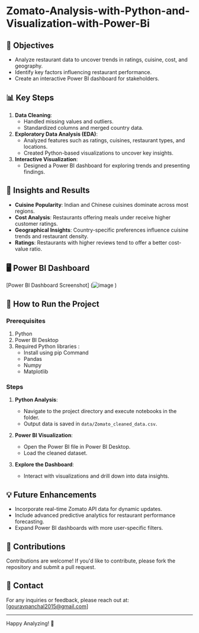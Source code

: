 # Zomato-Analysis-with-Python-and-Visualization-with-Power-Bi

## 🎯 Objectives
- Analyze restaurant data to uncover trends in ratings, cuisine, cost, and geography.
- Identify key factors influencing restaurant performance.
- Create an interactive Power BI dashboard for stakeholders.

## 📊 Key Steps
1. **Data Cleaning**:
   - Handled missing values and outliers.
   - Standardized columns and merged country data.
2. **Exploratory Data Analysis (EDA)**:
   - Analyzed features such as ratings, cuisines, restaurant types, and locations.
   - Created Python-based visualizations to uncover key insights.
3. **Interactive Visualization**:
   - Designed a Power BI dashboard for exploring trends and presenting findings.

## 🚀 Insights and Results
- **Cuisine Popularity**: Indian and Chinese cuisines dominate across most regions.
- **Cost Analysis**: Restaurants offering meals under receive higher customer ratings.
- **Geographical Insights**: Country-specific preferences influence cuisine trends and restaurant density.
- **Ratings**: Restaurants with higher reviews tend to offer a better cost-value ratio.

## 🖥️ Power BI Dashboard
[Power BI Dashboard Screenshot]
(![image](https://github.com/user-attachments/assets/5b58b278-218b-4b2f-8c93-364d4e05b788)
)

## 🔧 How to Run the Project
### Prerequisites
1. Python
2. Power BI Desktop
3. Required Python libraries :
   - Install using pip Command
   - Pandas
   - Numpy
   - Matplotlib

### Steps
1. **Python Analysis**:
   - Navigate to the project directory and execute notebooks in the folder.
   - Output data is saved in `data/Zomato_cleaned_data.csv`.

2. **Power BI Visualization**:
   - Open the Power BI file in Power BI Desktop.
   - Load the cleaned dataset.

3. **Explore the Dashboard**:
   - Interact with visualizations and drill down into data insights.

## 💡 Future Enhancements
- Incorporate real-time Zomato API data for dynamic updates.
- Include advanced predictive analytics for restaurant performance forecasting.
- Expand Power BI dashboards with more user-specific filters.

## 🤝 Contributions
Contributions are welcome! If you'd like to contribute, please fork the repository and submit a pull request.

## 📧 Contact
For any inquiries or feedback, please reach out at:  
[gouravpanchal2015@gmail.com]  


---

Happy Analyzing! 🎉
